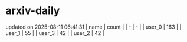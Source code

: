 # arxiv-daily
updated on 2025-08-11 06:41:31
| name | count |
| - | - |
| user_0 | 163 |
| user_1 | 55 |
| user_3 | 42 |
| user_2 | 42 |
